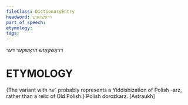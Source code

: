 ```yaml
---
fileClass: DictionaryEntry
headword: דראָשקאַזש
part_of_speech: 
etymology: 
tags: 
---
```

דראָשקאַזש
דראָשקער
דער

ETYMOLOGY
===========
{The variant with ־ער probably represents a Yiddishization of Polish -arz, rather than a relic of Old Polish.}
Polish dorożkarz. 
[Astraukh]